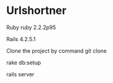 # Urlshortner

Ruby ruby 2.2.2p95

Rails 4.2.5.1

Clone the project by command git clone

rake db:setup

rails server


